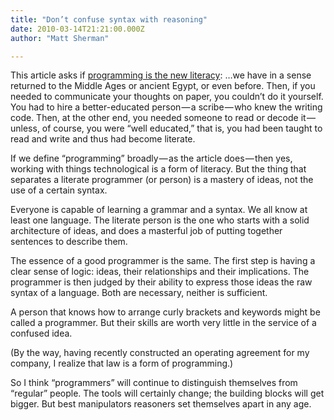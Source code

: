 ```yaml
---
title: "Don’t confuse syntax with reasoning"
date: 2010-03-14T21:21:00.000Z
author: "Matt Sherman"

---
```


This article asks if [programming is the new literacy](http://www.edutopia.org/literacy-computer-programming):
…we have in a sense returned to the Middle Ages or ancient Egypt, or even before. Then, if you needed to communicate your thoughts on paper, you couldn’t do it yourself. You had to hire a better-educated person — a scribe — who knew the writing code. Then, at the other end, you needed someone to read or decode it — unless, of course, you were “well educated,” that is, you had been taught to read and write and thus had become literate.

If we define “programming” broadly — as the article does — then yes, working with things technological is a form of literacy. But the thing that separates a literate programmer (or person) is a mastery of ideas, not the use of a certain syntax.

Everyone is capable of learning a grammar and a syntax. We all know at least one language. The literate person is the one who starts with a solid architecture of ideas, and does a masterful job of putting together sentences to describe them.

The essence of a good programmer is the same. The first step is having a clear sense of logic: ideas, their relationships and their implications. The programmer is then judged by their ability to express those ideas the raw syntax of a language. Both are necessary, neither is sufficient.

A person that knows how to arrange curly brackets and keywords might be called a programmer. But their skills are worth very little in the service of a confused idea.

(By the way, having recently constructed an operating agreement for my company, I realize that law is a form of programming.)

So I think “programmers” will continue to distinguish themselves from “regular” people. The tools will certainly change; the building blocks will get bigger. But best manipulators reasoners set themselves apart in any age.
